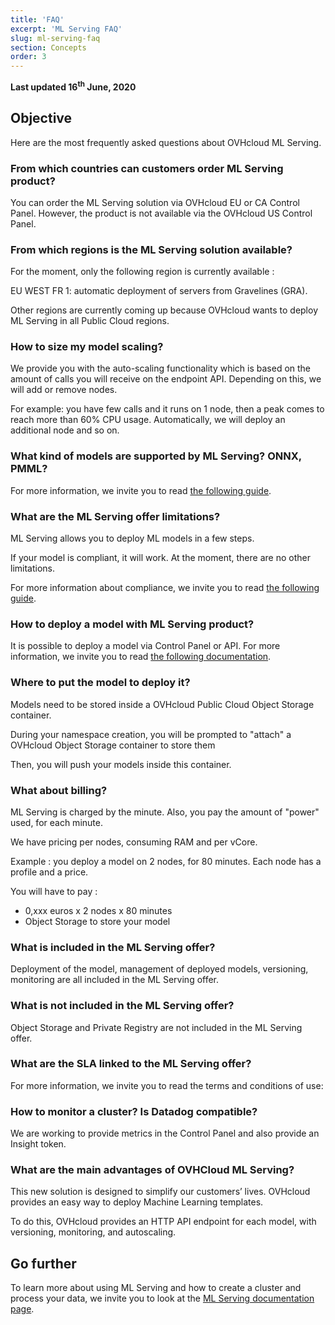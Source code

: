 ```yaml
---
title: 'FAQ'
excerpt: 'ML Serving FAQ'
slug: ml-serving-faq
section: Concepts
order: 3
---
```


**Last updated 16<sup>th</sup> June, 2020**

## Objective

Here are the most frequently asked questions about OVHcloud ML Serving.

### From which countries can customers order ML Serving product?

You can order the ML Serving solution via OVHcloud EU or CA Control Panel. However, the product is not available via the OVHcloud US Control Panel.

### From which regions is the ML Serving solution available?

For the moment, only the following region is currently available :

EU WEST FR 1: automatic deployment of servers from Gravelines (GRA).

Other regions are currently coming up because OVHcloud wants to deploy ML Serving in all Public Cloud regions.

### How to size my model scaling?

We provide you with the auto-scaling functionality which is based on the amount of calls you will receive on the endpoint API. Depending on this, we will add or remove nodes.

For example: you have few calls and it runs on 1 node, then a peak comes to reach more than 60% CPU usage. Automatically, we will deploy an additional node and so on.

### What kind of models are supported by ML Serving? ONNX, PMML?

For more information, we invite you to read [the following guide](../compatibility-matrix/).

### What are the ML Serving offer limitations?

ML Serving allows you to deploy ML models in a few steps.

If your model is compliant, it will work. At the moment, there are no other limitations.

For more information about compliance, we invite you to read [the following guide](../models/).

### How to deploy a model with ML Serving product?

It is possible to deploy a model via Control Panel or API.  For more information, we invite you to read [the following documentation](../).

### Where to put the model to deploy it?

Models need to be stored inside a OVHcloud Public Cloud Object Storage container.

During your namespace creation, you will be prompted to "attach" a OVHcloud Object Storage container to store them

Then, you will push your models inside this container.

### What about billing?

ML Serving is charged by the minute. Also, you pay the amount of "power" used, for each minute.

We have pricing per nodes, consuming RAM and per vCore.

Example : you deploy a model on 2 nodes, for 80 minutes. Each node has a profile and a price.

You will have to pay :

- 0,xxx euros x 2 nodes x 80 minutes
- Object Storage to store your model

### What is included in the ML Serving offer?

Deployment of the model, management of deployed models, versioning, monitoring are all included in the ML Serving offer.

### What is not included in the ML Serving offer?

Object Storage and Private Registry are not included in the ML Serving offer.

### What are the SLA linked to the ML Serving offer?

For more information, we invite you to read the terms and conditions of use: 

### How to monitor a cluster?  Is Datadog compatible?

We are working to provide metrics in the Control Panel and also provide an Insight token.

### What are the main advantages of  OVHCloud ML Serving?

This new solution is designed to simplify our customers’ lives. OVHcloud provides an easy way to deploy Machine Learning templates. 

To do this, OVHcloud provides an HTTP API endpoint for each model, with versioning, monitoring, and autoscaling.
	
## Go further

To learn more about using ML Serving and how to create a cluster and process your data, we invite you to look at the [ML Serving documentation page](../).
